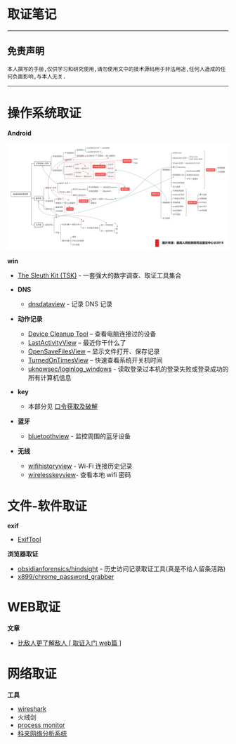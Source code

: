 # 取证笔记

---

## 免责声明

`本人撰写的手册,仅供学习和研究使用,请勿使用文中的技术源码用于非法用途,任何人造成的任何负面影响,与本人无关.`

---

# 操作系统取证
**Android**

![image](../../../../assets/img/安全/手机取证.jpg)

**win**

- [The Sleuth Kit (TSK)](https://www.sleuthkit.org/) - 一套强大的数字调查、取证工具集合

- **DNS**
    - [dnsdataview](https://www.nirsoft.net/utils/dns_records_viewer.html) - 记录 DNS 记录

- **动作记录**
    - [Device Cleanup Tool](https://www.uwe-sieber.de/misc_tools_e.html) – 查看电脑连接过的设备
    - [LastActivityView](https://www.nirsoft.net/utils/computer_activity_view.html) – 最近你干什么了
    - [OpenSaveFilesView](https://www.nirsoft.net/utils/open_save_files_view.html) – 显示文件打开、保存记录
    - [TurnedOnTimesView](https://www.nirsoft.net/utils/computer_turned_on_times.html) – 快速查看系统开关机时间
    - [uknowsec/loginlog_windows](https://github.com/uknowsec/loginlog_windows) - 读取登录过本机的登录失败或登录成功的所有计算机信息

- **key**
    - 本部分见 [口令获取及破解](../../Power-Pentest.md#口令获取及破解)

- **蓝牙**
    - [bluetoothview](https://www.nirsoft.net/utils/bluetooth_viewer.html) - 监控周围的蓝牙设备

- **无线**
    - [wifihistoryview](https://www.nirsoft.net/utils/wifi_history_view.html) - Wi-Fi 连接历史记录
    - [wirelesskeyview](https://www.nirsoft.net/utils/wireless_key.html)- 查看本地 wifi 密码

# 文件-软件取证
**exif**
- [ExifTool](https://www.sno.phy.queensu.ca/~phil/exiftool/)

**浏览器取证**
- [obsidianforensics/hindsight](https://github.com/obsidianforensics/hindsight) - 历史访问记录取证工具(真是不给人留条活路)
- [x899/chrome_password_grabber](https://github.com/x899/chrome_password_grabber)

# WEB取证
**文章**
- [比敌人更了解敌人 [ 取证入门 web篇 ]](https://www.freebuf.com/column/147929.html)

# 网络取证
**工具**
- [wireshark](../../Power-Pentest.md#抓包工具)
- 火绒剑
- [process monitor](https://docs.microsoft.com/en-us/sysinternals/downloads/procmon)
- [科来网络分析系统](http://www.colasoft.com.cn/download.php)

